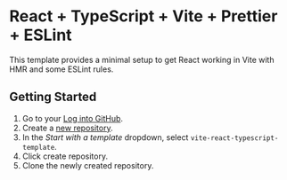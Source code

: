 # React + TypeScript + Vite + Prettier + ESLint

This template provides a minimal setup to get React working in Vite with HMR and some ESLint rules.

## Getting Started

1. Go to your [Log into GitHub](https://github.com/login).
2. Create a [new repository](https://github.com/new).
3. In the _Start with a template_ dropdown, select `vite-react-typescript-template`.
4. Click create repository.
5. Clone the newly created repository.
